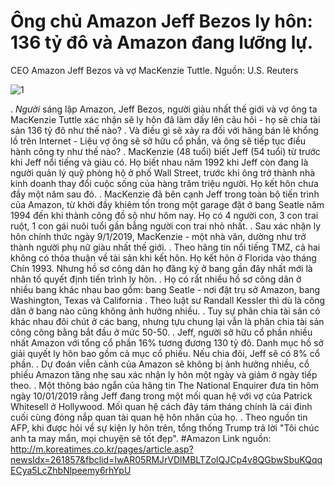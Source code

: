 # Ông chủ Amazon Jeff Bezos ly hôn: 136 tỷ đô và Amazon đang lưỡng lự.

CEO Amazon Jeff Bezos và vợ MacKenzie Tuttle. Nguồn: U.S. Reuters

![1](D:\Hinh1.jpg)
 
. *Người* sáng lập Amazon, Jeff Bezos, người giàu nhất thế giới và vợ ông ta MacKenzie Tuttle xác nhận sẽ ly hôn đã làm dấy lên câu hỏi - họ sẽ chia tài sản 136 tỷ đô như thế nào?
. Và điều gì sẽ xảy ra đối với hãng bán lẻ khổng lồ trên Internet - Liệu vợ ông sẽ sở hữu cổ phần, và ông sẽ tiếp tục điều hành công ty như thế nào?
. MacKenzie (48 tuổi) biết Jeff (54 tuổi) từ trước khi Jeff nổi tiếng và giàu có. Họ biết nhau năm 1992 khi Jeff còn đang là người quản lý quỹ phòng hộ ở phố Wall Street, trước khi ông trở thành nhà kinh doanh thay đổi cuộc sống của hàng trăm triệu người. Họ kết hôn chưa đầy một năm sau đó.
. MacKenzie đã bên cạnh Jeff trong toàn bộ tiến trình của Amazon, từ khởi đầy khiêm tốn trong một garage đặt ở bang Seatle năm 1994 đến khi thành công đồ sộ như hôm nay. Họ có 4 người con, 3 con trai ruột, 1 con gái nuôi tuổi gần bằng người con trai nhỏ nhất.
. Sau xác nhận ly hôn chính thức ngày 9/1/2019, MacKenzie - một nhà văn, dường như trở thành người phụ nữ giàu nhất thế giới.
. Theo hãng tin nổi tiếng TMZ, cả hai không có thỏa thuận về tài sản khi kết hôn. Họ kết hôn ở Florida vào tháng Chín 1993. Nhưng hồ sơ công dân họ đăng ký ở bang gần đây nhất mới là nhân tố quyết định tiến trình ly hôn.
. Họ có rất nhiều hồ sơ công dân ở nhiều bang khác nhau bao gồm: bang Seatle - nơi đặt trụ sở Amazon, bang Washington, Texas và California
. Theo luật sư Randall Kessler thì dù là công dân ở bang nào cũng không ảnh hưởng nhiều.
. Tuy sự phân chia tài sản có khác nhau đôi chút ở các bang, nhưng tựu chung lại vẫn là phân chia tài sản công công bằng bắt đầu ở mức 50-50.
. Jeff, người sở hữu cổ phần nhiều nhất Amazon với tổng cổ phần 16% tương đương 130 tỷ đô. Danh mục hồ sở giải quyết ly hôn bao gồm cả mục cổ phiếu. Nếu chia đôi, Jeff sẽ có 8% cổ phần.
. Dự đoán viễn cảnh của Amazon sẽ không bị ảnh hưởng nhiều, cổ phiếu Amazon tăng nhẹ sau xác nhận ly hôn một ngày và giảm ở ngày tiếp theo.
. Một thông báo ngắn của hãng tin The National Enquirer đưa tin hôm ngày 10/01/2019 rằng Jeff đang trong một mối quan hệ với vợ của Patrick Whitesell ở Hollywood. Mối quan hệ cách đây tám tháng chính là cái đinh cuối cùng đóng nắp quan tài quan hệ hôn nhân của họ.
. Theo nguồn tin AFP, khi được hỏi về sự kiện ly hôn trên, tổng thống Trump trả lời "Tôi chúc anh ta may mắn, mọi chuyện sẽ tốt đẹp". 
#Amazon
Link nguồn: http://m.koreatimes.co.kr/pages/article.asp?newsIdx=261857&fbclid=IwAR05RMJrVDlMBLTZolQJCp4v8QGbwSbuKQqqECya5LcZhbNlpeemy6rhYpU
